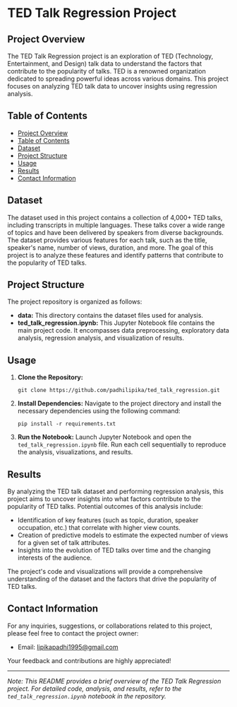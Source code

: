 # TED Talk Regression Project

## Project Overview

The TED Talk Regression project is an exploration of TED (Technology, Entertainment, and Design) talk data to understand the factors that contribute to the popularity of talks. TED is a renowned organization dedicated to spreading powerful ideas across various domains. This project focuses on analyzing TED talk data to uncover insights using regression analysis.

## Table of Contents

- [Project Overview](#project-overview)
- [Table of Contents](#table-of-contents)
- [Dataset](#dataset)
- [Project Structure](#project-structure)
- [Usage](#usage)
- [Results](#results)
- [Contact Information](#contact-information)

## Dataset

The dataset used in this project contains a collection of 4,000+ TED talks, including transcripts in multiple languages. These talks cover a wide range of topics and have been delivered by speakers from diverse backgrounds. The dataset provides various features for each talk, such as the title, speaker's name, number of views, duration, and more. The goal of this project is to analyze these features and identify patterns that contribute to the popularity of TED talks.

## Project Structure

The project repository is organized as follows:

- **data:** This directory contains the dataset files used for analysis.
- **ted_talk_regression.ipynb:** This Jupyter Notebook file contains the main project code. It encompasses data preprocessing, exploratory data analysis, regression analysis, and visualization of results.

## Usage

1. **Clone the Repository:**
   ```
   git clone https://github.com/padhilipika/ted_talk_regression.git
   ```

2. **Install Dependencies:**
   Navigate to the project directory and install the necessary dependencies using the following command:
   ```
   pip install -r requirements.txt
   ```

3. **Run the Notebook:**
   Launch Jupyter Notebook and open the `ted_talk_regression.ipynb` file. Run each cell sequentially to reproduce the analysis, visualizations, and results.

## Results

By analyzing the TED talk dataset and performing regression analysis, this project aims to uncover insights into what factors contribute to the popularity of TED talks. Potential outcomes of this analysis include:

- Identification of key features (such as topic, duration, speaker occupation, etc.) that correlate with higher view counts.
- Creation of predictive models to estimate the expected number of views for a given set of talk attributes.
- Insights into the evolution of TED talks over time and the changing interests of the audience.

The project's code and visualizations will provide a comprehensive understanding of the dataset and the factors that drive the popularity of TED talks.

## Contact Information

For any inquiries, suggestions, or collaborations related to this project, please feel free to contact the project owner:

- Email: lipikapadhi1995@gmail.com

Your feedback and contributions are highly appreciated!

---
*Note: This README provides a brief overview of the TED Talk Regression project. For detailed code, analysis, and results, refer to the `ted_talk_regression.ipynb` notebook in the repository.*